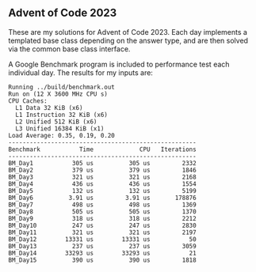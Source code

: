 ## Advent of Code 2023

These are my solutions for Advent of Code 2023. Each day implements a templated base class depending on the answer type, and are then solved via the common base class interface.

A Google Benchmark program is included to performance test each individual day. The results for my inputs are:
```
Running ../build/benchmark.out
Run on (12 X 3600 MHz CPU s)
CPU Caches:
  L1 Data 32 KiB (x6)
  L1 Instruction 32 KiB (x6)
  L2 Unified 512 KiB (x6)
  L3 Unified 16384 KiB (x1)
Load Average: 0.35, 0.19, 0.20
-----------------------------------------------------
Benchmark           Time             CPU   Iterations
-----------------------------------------------------
BM_Day1           305 us          305 us         2332
BM_Day2           379 us          379 us         1846
BM_Day3           321 us          321 us         2168
BM_Day4           436 us          436 us         1554
BM_Day5           132 us          132 us         5199
BM_Day6          3.91 us         3.91 us       178876
BM_Day7           498 us          498 us         1369
BM_Day8           505 us          505 us         1370
BM_Day9           318 us          318 us         2212
BM_Day10          247 us          247 us         2830
BM_Day11          321 us          321 us         2197
BM_Day12        13331 us        13331 us           50
BM_Day13          237 us          237 us         3059
BM_Day14        33293 us        33293 us           21
BM_Day15          390 us          390 us         1818
```